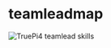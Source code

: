 # teamleadmap

![TruePi4 teamlead skills](https://github.com/truep/teamleadmap/blob/[branch]/image.jpg?raw=true)

